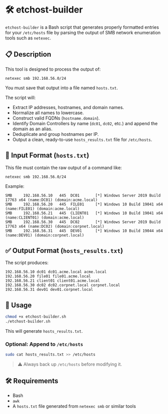 # 🛠️ etchost-builder

`etchost-builder` is a Bash script that generates properly formatted entries for your `/etc/hosts` file by parsing the output of SMB network enumeration tools such as `netexec`.

## 📋 Description

This tool is designed to process the output of:

```
netexec smb 192.168.56.0/24
```

You must save that output into a file named `hosts.txt`.

The script will:

- Extract IP addresses, hostnames, and domain names.
- Normalize all names to lowercase.
- Construct valid FQDNs (`hostname.domain`).
- Identify Domain Controllers by name (`dc01`, `dc02`, etc.) and append the domain as an alias.
- Deduplicate and group hostnames per IP.
- Output a clean, ready-to-use `hosts_results.txt` file for `/etc/hosts`.

## 📂 Input Format (`hosts.txt`)

This file must contain the raw output of a command like:

```
netexec smb 192.168.56.0/24
```

Example:
```
SMB     192.168.56.10   445  DC01       [*] Windows Server 2019 Build 17763 x64 (name:DC01) (domain:acme.local)
SMB     192.168.56.20   445  FILE01     [*] Windows 10 Build 19041 x64 (name:FILE01) (domain:acme.local)
SMB     192.168.56.21   445  CLIENT01   [*] Windows 10 Build 19041 x64 (name:CLIENT01) (domain:acme.local)
SMB     192.168.56.30   445  DC02       [*] Windows Server 2019 Build 17763 x64 (name:DC02) (domain:corpnet.local)
SMB     192.168.56.31   445  DEV01      [*] Windows 10 Build 19044 x64 (name:DEV01) (domain:corpnet.local)
```

## ✅ Output Format (`hosts_results.txt`)

The script produces:
```
192.168.56.10 dc01 dc01.acme.local acme.local
192.168.56.20 file01 file01.acme.local
192.168.56.21 client01 client01.acme.local
192.168.56.30 dc02 dc02.corpnet.local corpnet.local
192.168.56.31 dev01 dev01.corpnet.local
```

## 🚀 Usage

```bash
chmod +x etchost-builder.sh
./etchost-builder.sh
```

This will generate `hosts_results.txt`.

### Optional: Append to `/etc/hosts`

```bash
sudo cat hosts_results.txt >> /etc/hosts
```

> ⚠️ Always back up `/etc/hosts` before modifying it.

## 🛠 Requirements

- Bash
- `awk`
- A `hosts.txt` file generated from `netexec smb` or similar tools
